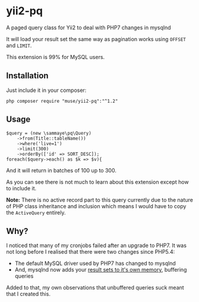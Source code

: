 # yii2-pq
A paged query class for Yii2 to deal with PHP7 changes in mysqlnd

It will load your result set the same way as pagination works using `OFFSET` and `LIMIT`.

This extension is 99% for MySQL users.

## Installation

Just include it in your composer:

    php composer require "muse/yii2-pq":"^1.2"

## Usage

	$query = (new \sammaye\pq\Query)
		->from(Title::tableName())
		->where('live=1')
		->limit(300)
		->orderBy(['id' => SORT_DESC]);
	foreach($query->each() as $k => $v){

And it will return in batches of 100 up to 300.

As you can see there is not much to learn about this extension except how to include it.

**Note:** There is no active record part to this query currently due to the 
nature of PHP class inheritance and inclusion which means I would have to copy the `ActiveQuery` entirely.

## Why?

I noticed that many of my cronjobs failed after an upgrade to PHP7. It was not 
long before I realised that there were two changes since PHP5.4:

- The default MySQL driver used by PHP7 has changed to mysqlnd
- And, mysqlnd now adds your [result sets to it's own memory](http://php.net/manual/en/mysqlinfo.concepts.buffering.php), buffering queries

Added to that, my own observations that unbuffered queries suck meant that I created this.
